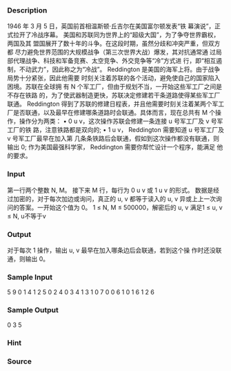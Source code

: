 
### Description
1946 年 3 月 5 日，英国前首相温斯顿·丘吉尔在美国富尔顿发表“铁
幕演说”，正式拉开了冷战序幕。
美国和苏联同为世界上的“超级大国”，为了争夺世界霸权，两国及其
盟国展开了数十年的斗争。在这段时期，虽然分歧和冲突严重，但双方都
尽力避免世界范围的大规模战争（第三次世界大战）爆发，其对抗通常通
过局部代理战争、科技和军备竞赛、太空竞争、外交竞争等“冷”方式进
行，即“相互遏制，不动武力”，因此称之为“冷战”。
Reddington 是美国的海军上将。由于战争局势十分紧张，因此他需要
时刻关注着苏联的各个活动，避免使自己的国家陷入困境。苏联在全球拥
有 N 个军工厂，但由于规划不当，一开始这些军工厂之间是不存在铁路
的，为了使武器制造更快，苏联决定修建若干条道路使得某些军工厂联通。
Reddington 得到了苏联的修建日程表，并且他需要时刻关注着某两个军工
厂是否联通，以及最早在修建哪条道路时会联通。具体而言，现在总共有
M 个操作，操作分为两类：
• 0 u v，这次操作苏联会修建一条连接 u 号军工厂及 v 号军工厂的铁
路，注意铁路都是双向的;
• 1 u v， Reddington 需要知道 u 号军工厂及 v 号军工厂最早在加入第
几条条铁路后会联通，假如到这次操作都没有联通，则输出 0;
作为美国最强科学家， Reddington 需要你帮忙设计一个程序，能满足
他的要求。

### Input
第一行两个整数 N, M。
接下来 M 行，每行为 0 u v 或 1 u v 的形式。
数据是经过加密的，对于每次加边或询问，真正的 u, v 都等于读入的
u, v 异或上上一次询问的答案。一开始这个值为 0。
1 ≤ N, M ≤ 500000，解密后的 u, v 满足1 ≤ u, v ≤ N, u不等于v
### Output
对于每次 1 操作，输出 u, v 最早在加入哪条边后会联通，若到这个操
作时还没联通，则输出 0。

### Sample Input
5 9
0 1 4
1 2 5
0 2 4
0 3 4
1 3 1
0 7 0
0 6 1
0 1 6
1 2 6
### Sample Output
0
3
5
### Hint

### Source
